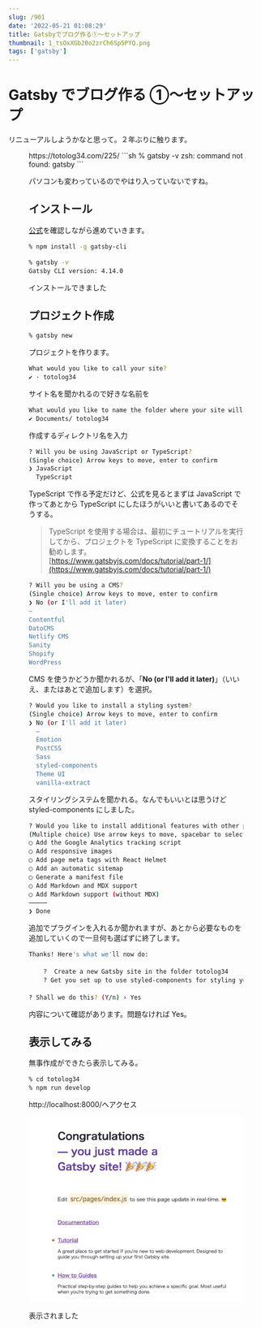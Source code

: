 ```yaml
---
slug: /901
date: '2022-05-21 01:08:29'
title: Gatsbyでブログ作る①〜セットアップ
thumbnail: 1_tsOxXGb20o2zrCh6Sp5PYQ.png
tags: ['gatsby']
---
```


# Gatsby でブログ作る ①〜セットアップ

リニューアルしようかなと思って。２年ぶりに触ります。

<figure class="wp-block-embed is-type-wp-embed is-provider-うさ技術 wp-block-embed-うさ技術">
https://totolog34.com/225/
```sh
% gatsby -v
zsh: command not found: gatsby
```

パソコンも変わっているのでやはり入っていないですね。

## インストール

[公式](https://www.gatsbyjs.com/docs/tutorial/part-1/)を確認しながら進めていきます。

```sh
% npm install -g gatsby-cli
```

```sh
% gatsby -v
Gatsby CLI version: 4.14.0
```

インストールできました

## プロジェクト作成

```sh
% gatsby new
```

プロジェクトを作ります。

```sh
What would you like to call your site?
✔ · totolog34
```

サイト名を聞かれるので好きな名前を

```sh
What would you like to name the folder where your site will be created?
✔ Documents/ totolog34
```

作成するディレクトリ名を入力

```sh
? Will you be using JavaScript or TypeScript?
(Single choice) Arrow keys to move, enter to confirm
❯ JavaScript
  TypeScript
```

TypeScript で作る予定だけど、公式を見るとまずは JavaScript で作ってあとから TypeScript にしたほうがいいと書いてあるのでそうする。

> TypeScript を使用する場合は、最初にチュートリアルを実行してから、プロジェクトを TypeScript に変換することをお勧めします。[https://www.gatsbyjs.com/docs/tutorial/part-1/](https://www.gatsbyjs.com/docs/tutorial/part-1/)

```sh
? Will you be using a CMS?
(Single choice) Arrow keys to move, enter to confirm
❯ No (or I'll add it later)
–
Contentful
DatoCMS
Netlify CMS
Sanity
Shopify
WordPress
```

CMS を使うかどうか聞かれるが、「**No (or I'll add it later)**」（いいえ、またはあとで追加します）を選択。

```sh
? Would you like to install a styling system?
(Single choice) Arrow keys to move, enter to confirm
❯ No (or I'll add it later)
  –
  Emotion
  PostCSS
  Sass
  styled-components
  Theme UI
  vanilla-extract
```

スタイリングシステムを聞かれる。なんでもいいとは思うけど styled-components にしました。

```sh
? Would you like to install additional features with other plugins?
(Multiple choice) Use arrow keys to move, spacebar to select, and confirm with an enter on "Done"
◯ Add the Google Analytics tracking script
◯ Add responsive images
◯ Add page meta tags with React Helmet
◯ Add an automatic sitemap
◯ Generate a manifest file
◯ Add Markdown and MDX support
◯ Add Markdown support (without MDX)
─────
❯ Done
```

追加でプラグインを入れるか聞かれますが、あとから必要なものを追加していくので一旦何も選ばずに終了します。

```sh
Thanks! Here's what we'll now do:

    ?  Create a new Gatsby site in the folder totolog34
    ? Get you set up to use styled-components for styling your site

? Shall we do this? (Y/n) › Yes
```

内容について確認があります。問題なければ Yes。

## 表示してみる

無事作成ができたら表示してみる。

```sh
% cd totolog34
% npm run develop
```

http://localhost:8000/へアクセス

![image](../../../../images/2022/05/2022-05-21-1.07.23.png)

表示されました

